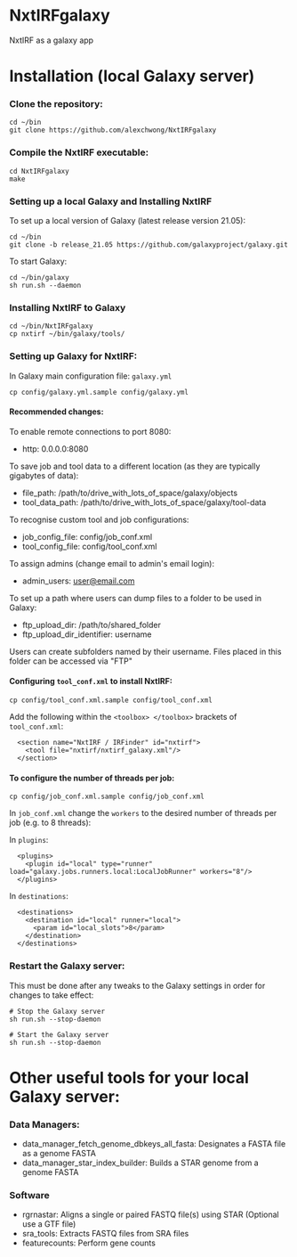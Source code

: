 # NxtIRFgalaxy
NxtIRF as a galaxy app

# Installation (local Galaxy server)

### Clone the repository:

```
cd ~/bin
git clone https://github.com/alexchwong/NxtIRFgalaxy
```

### Compile the NxtIRF executable:

```
cd NxtIRFgalaxy
make
```

### Setting up a local Galaxy and Installing NxtIRF

To set up a local version of Galaxy (latest release version 21.05):

```
cd ~/bin
git clone -b release_21.05 https://github.com/galaxyproject/galaxy.git
```

To start Galaxy:

```
cd ~/bin/galaxy
sh run.sh --daemon
```

### Installing NxtIRF to Galaxy

```
cd ~/bin/NxtIRFgalaxy
cp nxtirf ~/bin/galaxy/tools/
```

### Setting up Galaxy for NxtIRF:

In Galaxy main configuration file: `galaxy.yml` 

```
cp config/galaxy.yml.sample config/galaxy.yml
```

#### Recommended changes:

To enable remote connections to port 8080:
* http: 0.0.0.0:8080

To save job and tool data to a different location (as they are typically gigabytes of data):
* file_path: /path/to/drive_with_lots_of_space/galaxy/objects
* tool_data_path: /path/to/drive_with_lots_of_space/galaxy/tool-data

To recognise custom tool and job configurations:
* job_config_file: config/job_conf.xml
* tool_config_file: config/tool_conf.xml

To assign admins (change email to admin's email login):
* admin_users: user@email.com

To set up a path where users can dump files to a folder to be used in Galaxy:
* ftp_upload_dir: /path/to/shared_folder
* ftp_upload_dir_identifier: username

Users can create subfolders named by their username. Files placed in this folder can be accessed via "FTP"

#### Configuring `tool_conf.xml` to install NxtIRF:

```
cp config/tool_conf.xml.sample config/tool_conf.xml
```

Add the following within the `<toolbox> </toolbox>` brackets of `tool_conf.xml`:

```
  <section name="NxtIRF / IRFinder" id="nxtirf">
    <tool file="nxtirf/nxtirf_galaxy.xml"/>
  </section>
```

#### To configure the number of threads per job:

```
cp config/job_conf.xml.sample config/job_conf.xml
```

In `job_conf.xml` change the `workers` to the desired number of threads per job (e.g. to 8 threads):

In `plugins`:

```
  <plugins>
    <plugin id="local" type="runner" load="galaxy.jobs.runners.local:LocalJobRunner" workers="8"/>
  </plugins>
```

In `destinations`:

```
  <destinations>
	<destination id="local" runner="local">
	  <param id="local_slots">8</param>
	</destination>
  </destinations>
```

### Restart the Galaxy server:

This must be done after any tweaks to the Galaxy settings in order for changes to take effect:

```
# Stop the Galaxy server
sh run.sh --stop-daemon

# Start the Galaxy server
sh run.sh --stop-daemon
```

# Other useful tools for your local Galaxy server:

### Data Managers:
* data_manager_fetch_genome_dbkeys_all_fasta: Designates a FASTA file as a genome FASTA
* data_manager_star_index_builder: Builds a STAR genome from a genome FASTA

### Software
* rgrnastar: Aligns a single or paired FASTQ file(s) using STAR (Optional use a GTF file)
* sra_tools: Extracts FASTQ files from SRA files
* featurecounts: Perform gene counts